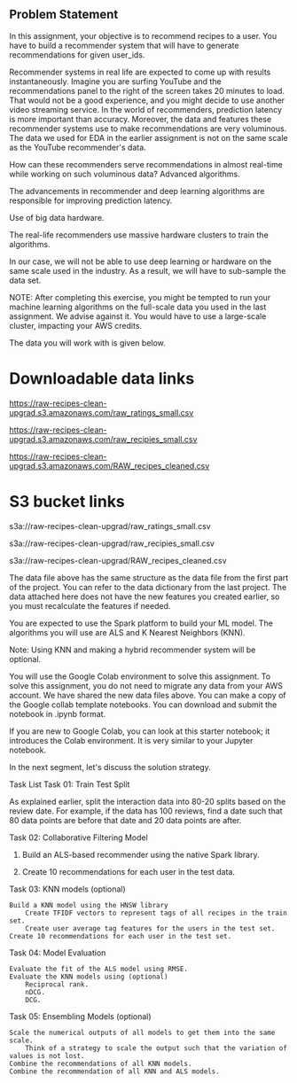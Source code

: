 ## Problem Statement

In this assignment, your objective is to recommend recipes to a user. You have to build a recommender system that will have to generate recommendations for given user_ids.

 

Recommender systems in real life are expected to come up with results instantaneously. Imagine you are surfing YouTube and the recommendations panel to the right of the screen takes 20 minutes to load. That would not be a good experience, and you might decide to use another video streaming service. In the world of recommenders, prediction latency is more important than accuracy. Moreover, the data and features these recommender systems use to make recommendations are very voluminous. The data we used for EDA in the earlier assignment is not on the same scale as the YouTube recommender's data. 

 

How can these recommenders serve recommendations in almost real-time while working on such voluminous data? 
Advanced algorithms. 

The advancements in recommender and deep learning algorithms are responsible for improving prediction latency. 

Use of big data hardware. 

The real-life recommenders use massive hardware clusters to train the algorithms. 


In our case, we will not be able to use deep learning or hardware on the same scale used in the industry. As a result, we will have to sub-sample the data set. 


NOTE: After completing this exercise, you might be tempted to run your machine learning algorithms on the full-scale data you used in the last assignment. We advise against it. You would have to use a large-scale cluster, impacting your AWS credits. 


The data you will work with is given below. 

 

# Downloadable data links 

https://raw-recipes-clean-upgrad.s3.amazonaws.com/raw_ratings_small.csv

https://raw-recipes-clean-upgrad.s3.amazonaws.com/raw_recipies_small.csv

https://raw-recipes-clean-upgrad.s3.amazonaws.com/RAW_recipes_cleaned.csv


# S3 bucket links 

s3a://raw-recipes-clean-upgrad/raw_ratings_small.csv

s3a://raw-recipes-clean-upgrad/raw_recipies_small.csv

s3a://raw-recipes-clean-upgrad/RAW_recipes_cleaned.csv

 

The data file above has the same structure as the data file from the first part of the project. You can refer to the data dictionary from the last project. The data attached here does not have the new features you created earlier, so you must recalculate the features if needed. 


You are expected to use the Spark platform to build your ML model. The algorithms you will use are ALS and K Nearest Neighbors (KNN). 

Note: Using KNN and making a hybrid recommender system will be optional. 

 

You will use the Google Colab environment to solve this assignment. To solve this assignment, you do not need to migrate any data from your AWS account. We have shared the new data files above. You can make a copy of the Google collab template notebooks.
You can download and submit the notebook in .ipynb format. 

If you are new to Google Colab, you can look at this starter notebook; it introduces the Colab environment. It is very similar to your Jupyter notebook. 

 

In the next segment, let's discuss the solution strategy. 

Task List
Task 01: Train Test Split 


As explained earlier, split the interaction data into 80-20 splits based on the review date. For example, if the data has 100 reviews, find a date such that 80 data points are before that date and 20 data points are after. 

 
Task 02: Collaborative Filtering Model

 

1. Build an ALS-based recommender using the native Spark library.  

2. Create 10 recommendations for each user in the test data. 

 
Task 03: KNN models (optional)

    Build a KNN model using the HNSW library 
        Create TFIDF vectors to represent tags of all recipes in the train set. 
        Create user average tag features for the users in the test set.  
    Create 10 recommendations for each user in the test set. 

Task 04: Model Evaluation 

    Evaluate the fit of the ALS model using RMSE. 
    Evaluate the KNN models using (optional)
        Reciprocal rank. 
        nDCG.
        DCG.
         

Task 05: Ensembling Models (optional)

    Scale the numerical outputs of all models to get them into the same scale.
        Think of a strategy to scale the output such that the variation of values is not lost. 
    Combine the recommendations of all KNN models. 
    Combine the recommendation of all KNN and ALS models. 